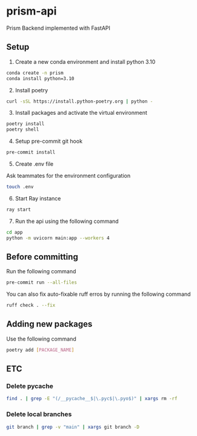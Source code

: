 # prism-api

Prism Backend implemented with FastAPI

## Setup

1. Create a new conda environment and install python 3.10

```bash
conda create -n prism
conda install python=3.10
```

2. Install poetry

```bash
curl -sSL https://install.python-poetry.org | python -
```

3. Install packages and activate the virtual environment

```bash
poetry install
poetry shell
```

4. Setup pre-commit git hook

```bash
pre-commit install
```

5. Create .env file

Ask teammates for the environment configuration

```bash
touch .env
```

6. Start Ray instance

```bash
ray start
```

7. Run the api using the following command

```bash
cd app
python -m uvicorn main:app --workers 4
```

## Before committing

Run the following command

```bash
pre-commit run --all-files
```

You can also fix auto-fixable ruff erros by running the following command

```bash
ruff check . --fix
```

## Adding new packages

Use the following command

```bash
poetry add [PACKAGE_NAME]
```

## ETC

### Delete **pycache**

```bash
find . | grep -E "(/__pycache__$|\.pyc$|\.pyo$)" | xargs rm -rf
```

### Delete local branches

```bash
git branch | grep -v "main" | xargs git branch -D
```
